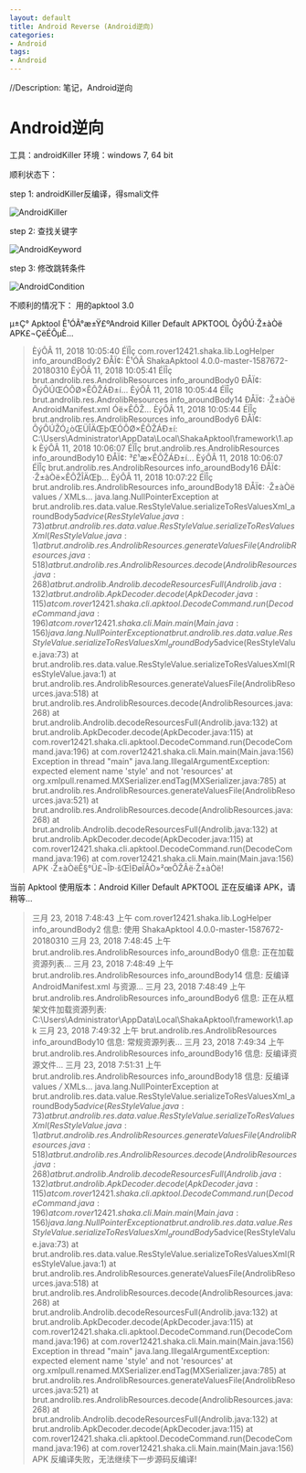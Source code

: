 ```yaml
---
layout: default
title: Android Reverse (Android逆向)
categories:
- Android
tags:
- Android
---
```

//Description: 笔记，Android逆向

# Android逆向

工具：androidKiller
环境：windows 7, 64 bit

顺利状态下：

step 1:
androidKiller反编译，得smali文件

![AndroidKiller](https://github.com/qanny/qanny.github.io/blob/master/assets/images/androidKiller.png)

step 2:
查找关键字

![AndroidKeyword](https://github.com/qanny/qanny.github.io/blob/master/assets/images/androidKeyword.png)

step 3:
修改跳转条件

![AndroidCondition](https://github.com/qanny/qanny.github.io/blob/master/assets/images/androidCondition.png)

不顺利的情况下：
用的apktool 3.0

µ±Ç° Apktool Ê¹ÓÃ°æ±Ÿ£ºAndroid Killer Default APKTOOL
ÕýÔÚ·Ž±àÒë APK£¬ÇëÉÔµÈ...
>ÈýÔÂ 11, 2018 10:05:40 ÉÏÎç com.rover12421.shaka.lib.LogHelper info_aroundBody2
>ÐÅÏ¢: Ê¹ÓÃ ShakaApktool 4.0.0-master-1587672-20180310
>ÈýÔÂ 11, 2018 10:05:41 ÉÏÎç brut.androlib.res.AndrolibResources info_aroundBody0
>ÐÅÏ¢: ÕýÔÚŒÓÔØ×ÊÔŽÁÐ±í...
>ÈýÔÂ 11, 2018 10:05:44 ÉÏÎç brut.androlib.res.AndrolibResources info_aroundBody14
>ÐÅÏ¢: ·Ž±àÒë AndroidManifest.xml Óë×ÊÔŽ...
>ÈýÔÂ 11, 2018 10:05:44 ÉÏÎç brut.androlib.res.AndrolibResources info_aroundBody6
>ÐÅÏ¢: ÕýÔÚŽÓ¿òŒÜÎÄŒþŒÓÔØ×ÊÔŽÁÐ±í: C:\Users\Administrator\AppData\Local\ShakaApktool\framework\1.apk
>ÈýÔÂ 11, 2018 10:06:07 ÉÏÎç brut.androlib.res.AndrolibResources info_aroundBody10
>ÐÅÏ¢: ³£¹æ×ÊÔŽÁÐ±í...
>ÈýÔÂ 11, 2018 10:06:07 ÉÏÎç brut.androlib.res.AndrolibResources info_aroundBody16
>ÐÅÏ¢: ·Ž±àÒë×ÊÔŽÎÄŒþ...
>ÈýÔÂ 11, 2018 10:07:22 ÉÏÎç brut.androlib.res.AndrolibResources info_aroundBody18
>ÐÅÏ¢: ·Ž±àÒë values */* XMLs...
>java.lang.NullPointerException
>	at brut.androlib.res.data.value.ResStyleValue.serializeToResValuesXml_aroundBody5$advice(ResStyleValue.java:73)
>	at brut.androlib.res.data.value.ResStyleValue.serializeToResValuesXml(ResStyleValue.java:1)
>	at brut.androlib.res.AndrolibResources.generateValuesFile(AndrolibResources.java:518)
>	at brut.androlib.res.AndrolibResources.decode(AndrolibResources.java:268)
>	at brut.androlib.Androlib.decodeResourcesFull(Androlib.java:132)
>	at brut.androlib.ApkDecoder.decode(ApkDecoder.java:115)
>	at com.rover12421.shaka.cli.apktool.DecodeCommand.run(DecodeCommand.java:196)
>	at com.rover12421.shaka.cli.Main.main(Main.java:156)
>java.lang.NullPointerException
>	at brut.androlib.res.data.value.ResStyleValue.serializeToResValuesXml_aroundBody5$advice(ResStyleValue.java:73)
>	at brut.androlib.res.data.value.ResStyleValue.serializeToResValuesXml(ResStyleValue.java:1)
>	at brut.androlib.res.AndrolibResources.generateValuesFile(AndrolibResources.java:518)
>	at brut.androlib.res.AndrolibResources.decode(AndrolibResources.java:268)
>	at brut.androlib.Androlib.decodeResourcesFull(Androlib.java:132)
>	at brut.androlib.ApkDecoder.decode(ApkDecoder.java:115)
>	at com.rover12421.shaka.cli.apktool.DecodeCommand.run(DecodeCommand.java:196)
>	at com.rover12421.shaka.cli.Main.main(Main.java:156)
>Exception in thread "main" java.lang.IllegalArgumentException: expected element name 'style' and not 'resources'
>	at org.xmlpull.renamed.MXSerializer.endTag(MXSerializer.java:785)
>	at brut.androlib.res.AndrolibResources.generateValuesFile(AndrolibResources.java:521)
>	at brut.androlib.res.AndrolibResources.decode(AndrolibResources.java:268)
>	at brut.androlib.Androlib.decodeResourcesFull(Androlib.java:132)
>	at brut.androlib.ApkDecoder.decode(ApkDecoder.java:115)
>	at com.rover12421.shaka.cli.apktool.DecodeCommand.run(DecodeCommand.java:196)
>	at com.rover12421.shaka.cli.Main.main(Main.java:156)
APK ·Ž±àÒëÊ§°Ü£¬ÎÞ·šŒÌÐøÏÂÒ»²œÔŽÂë·Ž±àÒë!


当前 Apktool 使用版本：Android Killer Default APKTOOL
正在反编译 APK，请稍等...
>三月 23, 2018 7:48:43 上午 com.rover12421.shaka.lib.LogHelper info_aroundBody2
>信息: 使用 ShakaApktool 4.0.0-master-1587672-20180310
>三月 23, 2018 7:48:45 上午 brut.androlib.res.AndrolibResources info_aroundBody0
>信息: 正在加载资源列表...
>三月 23, 2018 7:48:49 上午 brut.androlib.res.AndrolibResources info_aroundBody14
>信息: 反编译 AndroidManifest.xml 与资源...
>三月 23, 2018 7:48:49 上午 brut.androlib.res.AndrolibResources info_aroundBody6
>信息: 正在从框架文件加载资源列表: C:\Users\Administrator\AppData\Local\ShakaApktool\framework\1.apk
>三月 23, 2018 7:49:32 上午 brut.androlib.res.AndrolibResources info_aroundBody10
>信息: 常规资源列表...
>三月 23, 2018 7:49:34 上午 brut.androlib.res.AndrolibResources info_aroundBody16
>信息: 反编译资源文件...
>三月 23, 2018 7:51:31 上午 brut.androlib.res.AndrolibResources info_aroundBody18
>信息: 反编译 values */* XMLs...
>java.lang.NullPointerException
>	at brut.androlib.res.data.value.ResStyleValue.serializeToResValuesXml_aroundBody5$advice(ResStyleValue.java:73)
>	at brut.androlib.res.data.value.ResStyleValue.serializeToResValuesXml(ResStyleValue.java:1)
>	at brut.androlib.res.AndrolibResources.generateValuesFile(AndrolibResources.java:518)
>	at brut.androlib.res.AndrolibResources.decode(AndrolibResources.java:268)
>	at brut.androlib.Androlib.decodeResourcesFull(Androlib.java:132)
>	at brut.androlib.ApkDecoder.decode(ApkDecoder.java:115)
>	at com.rover12421.shaka.cli.apktool.DecodeCommand.run(DecodeCommand.java:196)
>	at com.rover12421.shaka.cli.Main.main(Main.java:156)
>java.lang.NullPointerException
>	at brut.androlib.res.data.value.ResStyleValue.serializeToResValuesXml_aroundBody5$advice(ResStyleValue.java:73)
>	at brut.androlib.res.data.value.ResStyleValue.serializeToResValuesXml(ResStyleValue.java:1)
>	at brut.androlib.res.AndrolibResources.generateValuesFile(AndrolibResources.java:518)
>	at brut.androlib.res.AndrolibResources.decode(AndrolibResources.java:268)
>	at brut.androlib.Androlib.decodeResourcesFull(Androlib.java:132)
>	at brut.androlib.ApkDecoder.decode(ApkDecoder.java:115)
>	at com.rover12421.shaka.cli.apktool.DecodeCommand.run(DecodeCommand.java:196)
>	at com.rover12421.shaka.cli.Main.main(Main.java:156)
>Exception in thread "main" java.lang.IllegalArgumentException: expected element name 'style' and not 'resources'
>	at org.xmlpull.renamed.MXSerializer.endTag(MXSerializer.java:785)
>	at brut.androlib.res.AndrolibResources.generateValuesFile(AndrolibResources.java:521)
>	at brut.androlib.res.AndrolibResources.decode(AndrolibResources.java:268)
>	at brut.androlib.Androlib.decodeResourcesFull(Androlib.java:132)
>	at brut.androlib.ApkDecoder.decode(ApkDecoder.java:115)
>	at com.rover12421.shaka.cli.apktool.DecodeCommand.run(DecodeCommand.java:196)
>	at com.rover12421.shaka.cli.Main.main(Main.java:156)
APK 反编译失败，无法继续下一步源码反编译!
